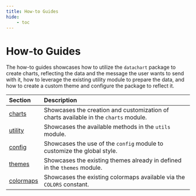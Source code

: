```yaml
---
title: How-to Guides
hide:
    - toc
---
```


# How-to Guides

The how-to guides showcases how to utilize the `datachart` package to create charts, reflecting the data and the message the user wants to send with it, how to leverage the existing utility module to prepare the data, and how to create a custom theme and configure the package to reflect it.

| Section                      | Description                                                                          |
| :--------------------------- | :----------------------------------------------------------------------------------- |
| [charts](charts/index.md)    | Showcases the creation and customization of charts available in the `charts` module. |
| [utility](utility/index.md)  | Showcases the available methods in the `utils` module.                               |
| [config](config.md)          | Showcases the use of the `config` module to customize the global style.              |
| [themes](themes.ipynb)       | Showcases the existing themes already in defined in the `themes` module.             |
| [colormaps](colormaps.ipynb) | Showcases the existing colormaps available via the `COLORS` constant.                |